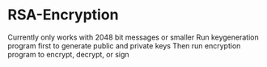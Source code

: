 # RSA-Encryption
Currently only works with 2048 bit messages or smaller
Run keygeneration program first to generate public and private keys
Then run encryption program to encrypt, decrypt, or sign
